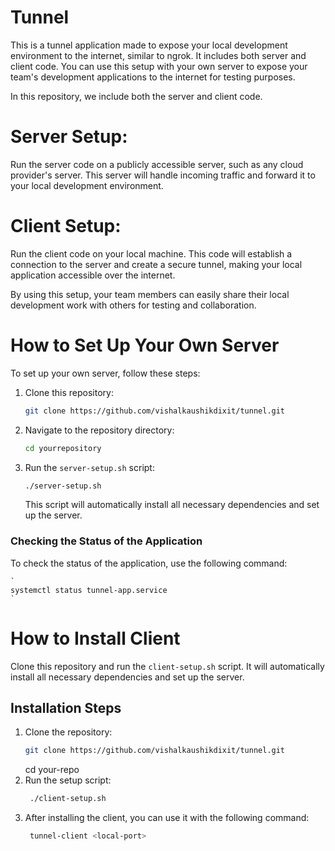 # Tunnel
This is a tunnel application made to expose your local development environment to the internet, similar to ngrok. It includes both server and client code. You can use this setup with your own server to expose your team's development applications to the internet for testing purposes.

In this repository, we include both the server and client code.

# Server Setup:
Run the server code on a publicly accessible server, such as any cloud provider's server. This server will handle incoming traffic and forward it to your local development environment.

# Client Setup:
Run the client code on your local machine. This code will establish a connection to the server and create a secure tunnel, making your local application accessible over the internet.

By using this setup, your team members can easily share their local development work with others for testing and collaboration.

# How to Set Up Your Own Server

To set up your own server, follow these steps:

1. Clone this repository:

    ```bash
    git clone https://github.com/vishalkaushikdixit/tunnel.git
    ```

2. Navigate to the repository directory:

    ```bash
    cd yourrepository
    ```

3. Run the `server-setup.sh` script:

    ```bash
    ./server-setup.sh
    ```

    This script will automatically install all necessary dependencies and set up the server.

### Checking the Status of the Application

To check the status of the application, use the following command:

    `
    systemctl status tunnel-app.service
    `

# How to Install Client

Clone this repository and run the `client-setup.sh` script. It will automatically install all necessary dependencies and set up the server.

## Installation Steps

1. Clone the repository:
   ```bash
   git clone https://github.com/vishalkaushikdixit/tunnel.git
    ```
   cd your-repo
2. Run the setup script:
   ```bash
    ./client-setup.sh
    ```
3. After installing the client, you can use it with the following command:
   ```bash
    tunnel-client <local-port>
    ```
